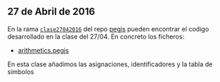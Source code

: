 ## 27 de Abril de 2016

En la rama [`clase27042016`](https://github.com/crguezl/pegjs/tree/clase27042016) del repo 
[pegjs](https://github.com/crguezl/pegjs/tree/clase27042016) pueden encontrar el codigo desarrollado en la clase del 27/04. En concreto los ficheros:

* [arithmetics.pegjs](https://github.com/crguezl/pegjs/blob/clase27042016/examples/arithmetics.pegjs)

En esta clase añadimos las asignaciones, identificadores y la tabla de símbolos
